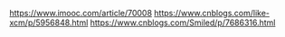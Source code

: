 https://www.imooc.com/article/70008
https://www.cnblogs.com/like-xcm/p/5956848.html
https://www.cnblogs.com/Smiled/p/7686316.html
